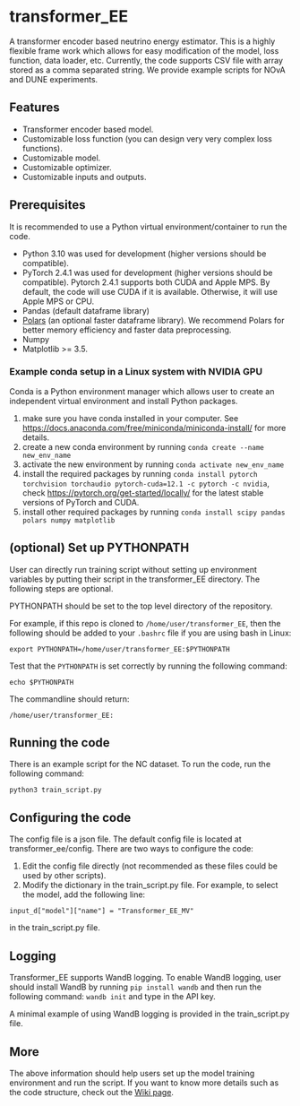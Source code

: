 # transformer_EE
A transformer encoder based neutrino energy estimator. This is a highly flexible frame work which allows for easy modification of the model, loss function, data loader, etc. Currently, the code supports CSV file with array stored as a comma separated string. We provide example scripts for NOvA and DUNE experiments.

## Features

* Transformer encoder based model.
* Customizable loss function (you can design very very complex loss functions).
* Customizable model.
* Customizable optimizer.
* Customizable inputs and outputs.

## Prerequisites

It is recommended to use a Python virtual environment/container to run the code.

* Python 3.10 was used for development (higher versions should be compatible).
* PyTorch 2.4.1 was used for development (higher versions should be compatible). Pytorch 2.4.1 supports both CUDA and Apple MPS. By default, the code will use CUDA if it is available. Otherwise, it will use Apple MPS or CPU.
* Pandas (default dataframe library)
* [Polars](https://pola.rs/) (an optional faster dataframe library). We recommend Polars for better memory efficiency and faster data preprocessing.
* Numpy
* Matplotlib >= 3.5.

### Example conda setup in a Linux system with NVIDIA GPU
Conda is a Python environment manager which allows user to create an independent virtual environment and install Python packages.
1. make sure you have conda installed in your computer. See https://docs.anaconda.com/free/miniconda/miniconda-install/ for more details.
2. create a new conda environment by running `conda create --name new_env_name`
3. activate the new environment by running `conda activate new_env_name`
4. install the required packages by running `conda install pytorch torchvision torchaudio pytorch-cuda=12.1 -c pytorch -c nvidia`, check https://pytorch.org/get-started/locally/ for the latest stable versions of PyTorch and CUDA.
5. install other required packages by running `conda install scipy pandas polars numpy matplotlib`

## (optional) Set up PYTHONPATH
User can directly run training script without setting up environment variables by putting their script in the transformer_EE directory. The following steps are optional.

PYTHONPATH should be set to the top level directory of the repository.

For example, if this repo is cloned to `/home/user/transformer_EE`, then the following should be added to your `.bashrc` file if you are using bash in Linux:
```
export PYTHONPATH=/home/user/transformer_EE:$PYTHONPATH
```

Test that the `PYTHONPATH` is set correctly by running the following command:
```
echo $PYTHONPATH
```
The commandline should return:
```
/home/user/transformer_EE:
```

## Running the code
There is an example script for the NC dataset. To run the code, run the following command:
```
python3 train_script.py
```

## Configuring the code
The config file is a json file. The default config file is located at transformer_ee/config.
There are two ways to configure the code:
1. Edit the config file directly (not recommended as these files could be used by other scripts).
2. Modify the dictionary in the train_script.py file. For example, to select the model, add the following line:
```
input_d["model"]["name"] = "Transformer_EE_MV"
```
in the train_script.py file.

## Logging

Transformer_EE supports WandB logging. To enable WandB logging, user should install WandB by running `pip install wandb` and then run the following command: `wandb init` and type in the API key.

A minimal example of using WandB logging is provided in the train_script.py file.

## More

The above information should help users set up the model training environment and run the script. If you want to know more details such as the code structure, check out the [Wiki page](https://github.com/wswxyq/transformer_EE.wiki.git).
